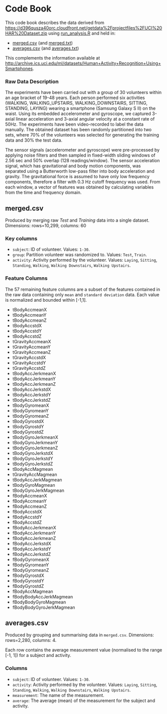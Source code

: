 # Code Book

This code book describes the data derived from https://d396qusza40orc.cloudfront.net/getdata%2Fprojectfiles%2FUCI%20HAR%20Dataset.zip using [run_analysis.R](./run_analysis.R) and held in:

 * [merged.csv](#merged.csv) (and [merged.txt](./merged.txt))
 * [averages.csv](#averages.csv) (and [averages.txt](./averages.txt))

This complements the information available at http://archive.ics.uci.edu/ml/datasets/Human+Activity+Recognition+Using+Smartphones.

### Raw Data Description

The experiments have been carried out with a group of 30 volunteers within an age bracket of 19-48 years. Each person performed six activities (WALKING, WALKING_UPSTAIRS, WALKING_DOWNSTAIRS, SITTING, STANDING, LAYING) wearing a smartphone (Samsung Galaxy S II) on the waist. Using its embedded accelerometer and gyroscope, we captured 3-axial linear acceleration and 3-axial angular velocity at a constant rate of 50Hz. The experiments have been video-recorded to label the data manually. The obtained dataset has been randomly partitioned into two sets, where 70% of the volunteers was selected for generating the training data and 30% the test data. 

The sensor signals (accelerometer and gyroscope) were pre-processed by applying noise filters and then sampled in fixed-width sliding windows of 2.56 sec and 50% overlap (128 readings/window). The sensor acceleration signal, which has gravitational and body motion components, was separated using a Butterworth low-pass filter into body acceleration and gravity. The gravitational force is assumed to have only low frequency components, therefore a filter with 0.3 Hz cutoff frequency was used. From each window, a vector of features was obtained by calculating variables from the time and frequency domain.

## merged.csv

Produced by merging raw *Test* and *Training* data into a single dataset. Dimensions: rows=10,299, columns: 60

### Key columns 

 - `subject`: ID of volunteer. Values: `1-30`.
 - `group`: Partition volunteer was randomized to.  Values: `Test`, `Train`.
 - `activity`: Activity performed by the volunteer. Values: `Laying`, `Sitting`, `Standing`, `Walking`, `Walking Downstairs`, `Walking Upstairs`.

### Feature Columns	
The 57 remaining feature columns are a subset of the features contained in the raw data containing only `mean` and `standard deviation` data. Each value is normalized and bounded within [-1,1].

 - tBodyAccmeanX
 - tBodyAccmeanY
 - tBodyAccmeanZ
 - tBodyAccstdX
 - tBodyAccstdY
 - tBodyAccstdZ
 - tGravityAccmeanX
 - tGravityAccmeanY
 - tGravityAccmeanZ
 - tGravityAccstdX
 - tGravityAccstdY
 - tGravityAccstdZ
 - tBodyAccJerkmeanX
 - tBodyAccJerkmeanY
 - tBodyAccJerkmeanZ
 - tBodyAccJerkstdX
 - tBodyAccJerkstdY
 - tBodyAccJerkstdZ
 - tBodyGyromeanX
 - tBodyGyromeanY
 - tBodyGyromeanZ
 - tBodyGyrostdX
 - tBodyGyrostdY
 - tBodyGyrostdZ
 - tBodyGyroJerkmeanX
 - tBodyGyroJerkmeanY
 - tBodyGyroJerkmeanZ
 - tBodyGyroJerkstdX
 - tBodyGyroJerkstdY
 - tBodyGyroJerkstdZ
 - tBodyAccMagmean
 - tGravityAccMagmean
 - tBodyAccJerkMagmean
 - tBodyGyroMagmean
 - tBodyGyroJerkMagmean
 - fBodyAccmeanX
 - fBodyAccmeanY
 - fBodyAccmeanZ
 - fBodyAccstdX
 - fBodyAccstdY
 - fBodyAccstdZ
 - fBodyAccJerkmeanX
 - fBodyAccJerkmeanY
 - fBodyAccJerkmeanZ
 - fBodyAccJerkstdX
 - fBodyAccJerkstdY
 - fBodyAccJerkstdZ
 - fBodyGyromeanX
 - fBodyGyromeanY
 - fBodyGyromeanZ
 - fBodyGyrostdX
 - fBodyGyrostdY
 - fBodyGyrostdZ
 - fBodyAccMagmean
 - fBodyBodyAccJerkMagmean
 - fBodyBodyGyroMagmean
 - fBodyBodyGyroJerkMagmean

## averages.csv

Produced by grouping and summarising data in `merged.csv`. Dimensions: rows=2,280, columns: 4.

Each row contains the average measurement value (normalised to the range [-1, 1]) for a subject and activity.

### Columns

 - `subject`: ID of volunteer. Values: `1-30`.
 - `activity`: Activity performed by the volunteer. Values: `Laying`, `Sitting`, `Standing`, `Walking`, `Walking Downstairs`, `Walking Upstairs`.
 - `measurement`: The name of the measurement.
 - `average`: The average (mean) of the measurement for the subject and activity.
